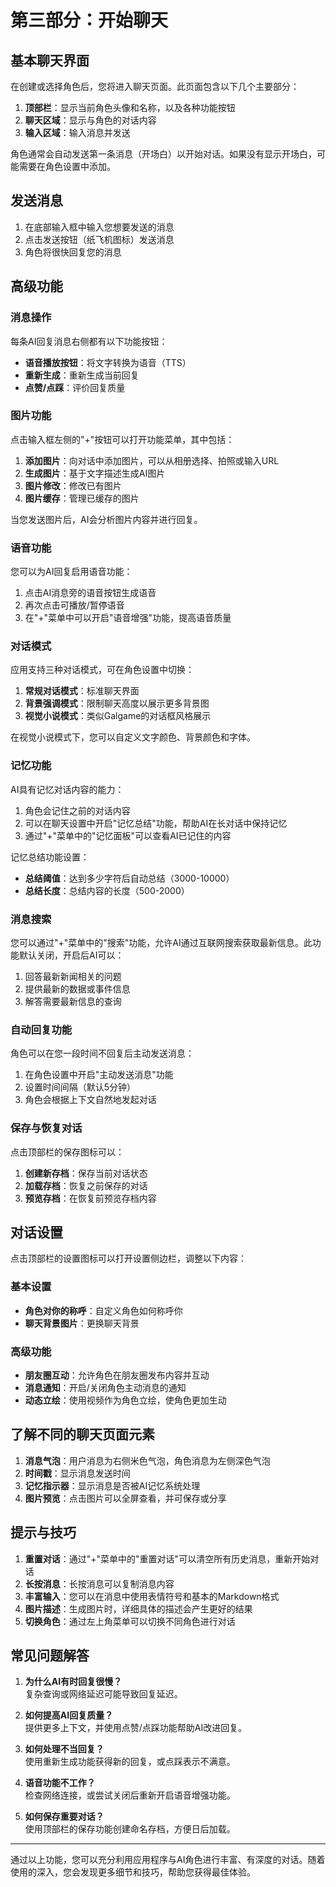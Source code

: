 # 第三部分：开始聊天

## 基本聊天界面

在创建或选择角色后，您将进入聊天页面。此页面包含以下几个主要部分：

1. **顶部栏**：显示当前角色头像和名称，以及各种功能按钮
2. **聊天区域**：显示与角色的对话内容
3. **输入区域**：输入消息并发送

角色通常会自动发送第一条消息（开场白）以开始对话。如果没有显示开场白，可能需要在角色设置中添加。

## 发送消息

1. 在底部输入框中输入您想要发送的消息
2. 点击发送按钮（纸飞机图标）发送消息
3. 角色将很快回复您的消息

## 高级功能

### 消息操作

每条AI回复消息右侧都有以下功能按钮：

- **语音播放按钮**：将文字转换为语音（TTS）
- **重新生成**：重新生成当前回复
- **点赞/点踩**：评价回复质量

### 图片功能

点击输入框左侧的"+"按钮可以打开功能菜单，其中包括：

1. **添加图片**：向对话中添加图片，可以从相册选择、拍照或输入URL
2. **生成图片**：基于文字描述生成AI图片
3. **图片修改**：修改已有图片
4. **图片缓存**：管理已缓存的图片

当您发送图片后，AI会分析图片内容并进行回复。

### 语音功能

您可以为AI回复启用语音功能：

1. 点击AI消息旁的语音按钮生成语音
2. 再次点击可播放/暂停语音
3. 在"+"菜单中可以开启"语音增强"功能，提高语音质量

### 对话模式

应用支持三种对话模式，可在角色设置中切换：

1. **常规对话模式**：标准聊天界面
2. **背景强调模式**：限制聊天高度以展示更多背景图
3. **视觉小说模式**：类似Galgame的对话框风格展示

在视觉小说模式下，您可以自定义文字颜色、背景颜色和字体。

### 记忆功能

AI具有记忆对话内容的能力：

1. 角色会记住之前的对话内容
2. 可以在聊天设置中开启"记忆总结"功能，帮助AI在长对话中保持记忆
3. 通过"+"菜单中的"记忆面板"可以查看AI已记住的内容

记忆总结功能设置：
- **总结阈值**：达到多少字符后自动总结（3000-10000）
- **总结长度**：总结内容的长度（500-2000）

### 消息搜索

您可以通过"+"菜单中的"搜索"功能，允许AI通过互联网搜索获取最新信息。此功能默认关闭，开启后AI可以：

1. 回答最新新闻相关的问题
2. 提供最新的数据或事件信息
3. 解答需要最新信息的查询

### 自动回复功能

角色可以在您一段时间不回复后主动发送消息：

1. 在角色设置中开启"主动发送消息"功能
2. 设置时间间隔（默认5分钟）
3. 角色会根据上下文自然地发起对话

### 保存与恢复对话

点击顶部栏的保存图标可以：

1. **创建新存档**：保存当前对话状态
2. **加载存档**：恢复之前保存的对话
3. **预览存档**：在恢复前预览存档内容

## 对话设置

点击顶部栏的设置图标可以打开设置侧边栏，调整以下内容：

### 基本设置
- **角色对你的称呼**：自定义角色如何称呼你
- **聊天背景图片**：更换聊天背景

### 高级功能
- **朋友圈互动**：允许角色在朋友圈发布内容并互动
- **消息通知**：开启/关闭角色主动消息的通知
- **动态立绘**：使用视频作为角色立绘，使角色更加生动

## 了解不同的聊天页面元素

1. **消息气泡**：用户消息为右侧米色气泡，角色消息为左侧深色气泡
2. **时间戳**：显示消息发送时间
3. **记忆指示器**：显示消息是否被AI记忆系统处理
4. **图片预览**：点击图片可以全屏查看，并可保存或分享

## 提示与技巧

1. **重置对话**：通过"+"菜单中的"重置对话"可以清空所有历史消息，重新开始对话
2. **长按消息**：长按消息可以复制消息内容
3. **丰富输入**：您可以在消息中使用表情符号和基本的Markdown格式
4. **图片描述**：生成图片时，详细具体的描述会产生更好的结果
5. **切换角色**：通过左上角菜单可以切换不同角色进行对话

## 常见问题解答

1. **为什么AI有时回复很慢？**  
   复杂查询或网络延迟可能导致回复延迟。

2. **如何提高AI回复质量？**  
   提供更多上下文，并使用点赞/点踩功能帮助AI改进回复。

3. **如何处理不当回复？**  
   使用重新生成功能获得新的回复，或点踩表示不满意。

4. **语音功能不工作？**  
   检查网络连接，或尝试关闭后重新开启语音增强功能。

5. **如何保存重要对话？**  
   使用顶部栏的保存功能创建命名存档，方便日后加载。

---

通过以上功能，您可以充分利用应用程序与AI角色进行丰富、有深度的对话。随着使用的深入，您会发现更多细节和技巧，帮助您获得最佳体验。
